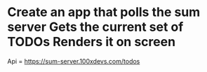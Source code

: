 #  Create an app that polls the sum server Gets the current set of TODOs Renders it on screen

Api = https://sum-server.100xdevs.com/todos 